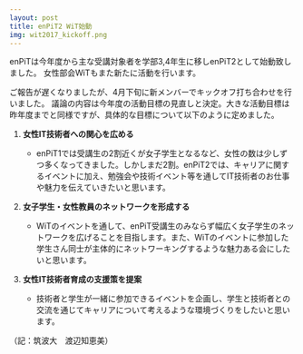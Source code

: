 ```yaml
---
layout: post
title: enPiT2 WiT始動
img: wit2017_kickoff.png
---
```

enPiTは今年度から主な受講対象者を学部3,4年生に移しenPiT2として始動致しました。
女性部会WiTもまた新たに活動を行います。

ご報告が遅くなりましたが、4月下旬に新メンバーでキックオフ打ち合わせを行いました。
議論の内容は今年度の活動目標の見直しと決定。大きな活動目標は昨年度までと同様ですが、具体的な目標について以下のように定めました。

1. **女性IT技術者への関心を広める** 
	* enPiT1では受講生の2割近くが女子学生となるなど、女性の数は少しずつ多くなってきました。しかしまだ2割。enPiT2では、キャリアに関するイベントに加え、勉強会や技術イベント等を通してIT技術者のお仕事や魅力を伝えていきたいと思います。
	 	
2. **女子学生・女性教員のネットワークを形成する**
	* WiTのイベントを通して、enPiT受講生のみならず幅広く女子学生のネットワークを広げることを目指します。また、WiTのイベントに参加した学生さん同士が主体的にネットワーキングするような魅力ある会にしたいと思います。
	
3. **女性IT技術者育成の支援策を提案** 
	* 技術者と学生が一緒に参加できるイベントを企画し、学生と技術者との交流を通じてキャリアについて考えるような環境づくりをしたいと思います。


（記：筑波大　渡辺知恵美）
